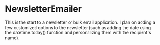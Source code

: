 # NewsletterEmailer

This is the start to a newsletter or bulk email application. I plan on adding a few customized options to the newsletter (such as adding the date using the datetime.today() function and personalizing them with the recipient's name).
